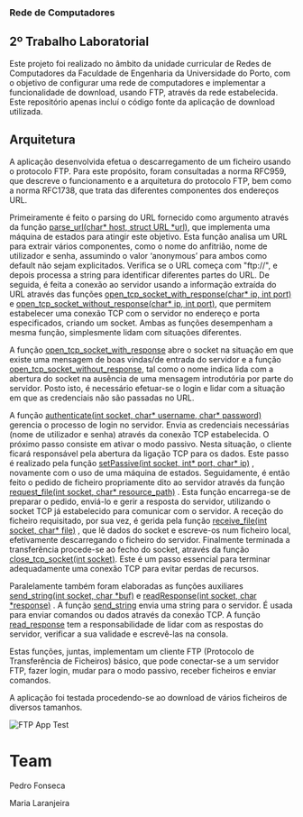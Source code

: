 ### Rede de Computadores

## 2º Trabalho Laboratorial

Este projeto foi realizado no âmbito da unidade curricular de Redes de
Computadores da Faculdade de Engenharia da Universidade do Porto, com o objetivo de
configurar uma rede de computadores e implementar a funcionalidade de download, usando 
FTP, através da rede estabelecida. Este repositório apenas incluí o código fonte da aplicação
de download utilizada.

## Arquitetura

A aplicação desenvolvida efetua o descarregamento de um ficheiro usando o
protocolo FTP. Para este propósito, foram consultadas a norma RFC959, que descreve o
funcionamento e a arquitetura do protocolo FTP, bem como a norma RFC1738, que trata
das diferentes componentes dos endereços URL.

Primeiramente é feito o parsing do URL fornecido como argumento através da
função [parse_url(char\* host, struct URL \*url)](https://github.com/PedroPF1234/Download-App-RCom/blob/master/src/clientTCP.c#L11),
que implementa uma máquina de estados
para atingir este objetivo. Esta função analisa um URL para extrair vários componentes,
como o nome do anfitrião, nome de utilizador e senha, assumindo o valor ‘anonymous’ para
ambos como default não sejam explicitados. Verifica se o URL começa com "ftp://", e depois
processa a string para identificar diferentes partes do URL. De seguida, é feita a conexão ao
servidor usando a informação extraída do URL através das funções
[open_tcp_socket_with_response(char\* ip, int port)](https://github.com/PedroPF1234/Download-App-RCom/blob/master/src/clientTCP.c#L124) e
[open_tcp_socket_without_response(char\* ip, int port)](https://github.com/PedroPF1234/Download-App-RCom/master/src/clientTCP.c#L154),
que permitem estabelecer uma
conexão TCP com o servidor no endereço e porta especificados, criando um socket. Ambas
as funções desempenham a mesma função, simplesmente lidam com situações diferentes.

A função [open_tcp_socket_with_response](https://github.com/PedroPF1234/Download-App-RCom/blob/master/src/clientTCP.c#L124)
abre o socket na situação em que existe uma
mensagem de boas vindas/de entrada do servidor e a função
[open_tcp_socket_without_response](https://github.com/PedroPF1234/Download-App-RCom/blob/master/src/clientTCP.c#L154),
tal como o nome indica lida com a abertura do socket
na ausência de uma mensagem introdutória por parte do servidor. Posto isto, é necessário
efetuar-se o login e lidar com a situação em que as credenciais não são passadas no URL.

A função [authenticate(int socket, char\* username, char\* password)](https://github.com/PedroPF1234/Download-App-RCom/blob/master/src/clientTCP.c#L177)
gerencia o processo de
login no servidor. Envia as credenciais necessárias (nome de utilizador e senha) através da
conexão TCP estabelecida. O próximo passo consiste em ativar o modo passivo. Nesta
situação, o cliente ficará responsável pela abertura da ligação TCP para os dados. Este
passo é realizado pela função [setPassive(int socket, int\* port, char\* ip)](https://github.com/PedroPF1234/Download-App-RCom/blob/master/src/clientTCP.c#L200)
, novamente com o
uso de uma máquina de estados. Seguidamente, é então feito o pedido de ficheiro
propriamente dito ao servidor através da função [request_file(int socket, char\*
resource_path)](https://github.com/PedroPF1234/Download-App-RCom/blob/master/src/clientTCP.c#L363)
. Esta função encarrega-se de preparar o pedido, enviá-lo e gerir a resposta
do servidor, utilizando o socket TCP já estabelecido para comunicar com o servidor. A
receção do ficheiro requisitado, por sua vez, é gerida pela função [receive_file(int socket,
char\* file)](https://github.com/PedroPF1234/Download-App-RCom/blob/master/src/clientTCP.c#L379)
, que lê dados do socket e escreve-os num ficheiro local, efetivamente
descarregando o ficheiro do servidor. Finalmente terminada a transferência procede-se ao
fecho do socket, através da função [close_tcp_socket(int socket)](https://github.com/PedroPF1234/Download-App-RCom/blob/master/src/clientTCP.c#L413). Este é um passo essencial
para terminar adequadamente uma conexão TCP para evitar perdas de recursos.

Paralelamente também foram elaboradas as funções auxiliares [send_string(int
socket, char \*buf)](https://github.com/PedroPF1234/Download-App-RCom/blob/master/src/clientTCP.c#L402)
e [readResponse(int socket, char \*response)](https://github.com/PedroPF1234/Download-App-RCom/blob/master/src/clientTCP.c#L284)
. A função [send_string](https://github.com/PedroPF1234/Download-App-RCom/blob/master/src/clientTCP.c#L402) envia
uma string para o servidor. É usada para enviar comandos ou dados através da conexão
TCP. A função [read_response](https://github.com/PedroPF1234/Download-App-RCom/blob/master/src/clientTCP.c#L284) tem a responsabilidade de lidar com as respostas do
servidor, verificar a sua validade e escrevê-las na consola.

Estas funções, juntas, implementam um cliente FTP (Protocolo de Transferência de
Ficheiros) básico, que pode conectar-se a um servidor FTP, fazer login, mudar para o modo
passivo, receber ficheiros e enviar comandos.

A aplicação foi testada procedendo-se ao download de vários ficheiros de diversos
tamanhos.

![FTP App Test](https://github.com/PedroPF1234/FTP-Download-App-RCOM-23-24/assets/64153096/8ed40bdb-4186-4f35-8283-5cb3358b889c)

# Team
Pedro Fonseca

Maria Laranjeira
